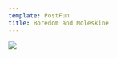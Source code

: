 ```yaml
---
template: PostFun
title: Boredom and Moleskine
---
```

![](https://ucarecdn.com/ea503f4b-eef2-4b07-9653-22b7b0e53aa5/)